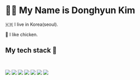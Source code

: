 <h1>👋🏻 My Name is Donghyun Kim</h1>

<p>🇰🇷 I live in Korea(seoul).</p>
<p>🍗 I like chicken.</p>

<h2>My tech stack 📖</h2>
<br>



<img src="https://img.shields.io/badge/HTML5-orange"></img> <img src="https://img.shields.io/badge/CSS3-blue"></img> <img src="https://img.shields.io/badge/JAVASCRIPT-yellow"></img> <img src="https://img.shields.io/badge/Figma-ff69b4"></img> <img src="https://img.shields.io/badge/Ai-2E0402"></img> <img src="https://img.shields.io/badge/Ps-071D34"></img> <img src="https://img.shields.io/badge/GitHub-black"></img>  

